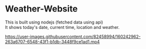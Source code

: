 # Weather-Website
This is built using nodejs (fetched data using api)
<br>
It shows today's date, current time, location and weather.


https://user-images.githubusercontent.com/82458994/160242962-263a6707-6548-43f1-b1db-3448f9ce1ad1.mp4

